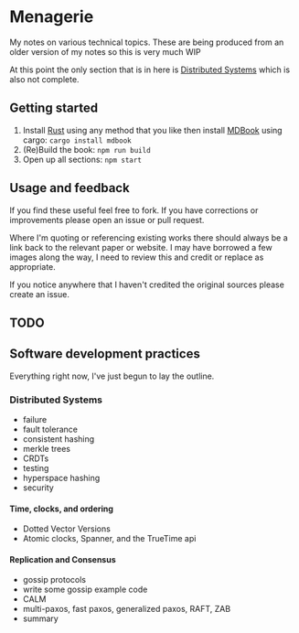 # Menagerie

My notes on various technical topics. These are being produced from an older version of my notes so this is very much WIP

At this point the only section that is in here is [Distributed Systems](distributed_systems/) which is also not complete.

## Getting started

1. Install [Rust](https://www.rust-lang.org/) using any method that you like then install [MDBook](http://azerupi.github.io/mdBook/) using cargo: `cargo install mdbook`
2. (Re)Build the book: `npm run build`
3. Open up all sections: `npm start`


## Usage and feedback

If you find these useful feel free to fork. If you have corrections or improvements please open an issue or pull request.

Where I'm quoting or referencing existing works there should always be a link back to the relevant paper or website. I may have borrowed a few images along the way, I need to review this and credit or replace as appropriate.

If you notice anywhere that I haven't credited the original sources please create an issue.

## TODO

## Software development practices

Everything right now, I've just begun to lay the outline.


### Distributed Systems

* failure
* fault tolerance
* consistent hashing
* merkle trees
* CRDTs
* testing
* hyperspace hashing
* security

#### Time, clocks, and ordering
* Dotted Vector Versions
* Atomic clocks, Spanner, and the TrueTime api


#### Replication and Consensus
* gossip protocols
* write some gossip example code
* CALM
* multi-paxos, fast paxos, generalized paxos, RAFT, ZAB
* summary
